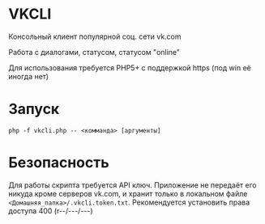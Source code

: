 # VKCLI
Консольный клиент популярной соц. сети vk.com

Работа с диалогами, статусом, статусом "online"

Для использования требуется PHP5+ с поддержкой https (под win её иногда нет)

# Запуск

```
php -f vkcli.php -- <комманда> [аргументы]
```

# Безопасность

Для работы скрипта требуется API ключ. Приложение не передаёт его никуда кроме серверов vk.com, и хранит только в локальном файле ```<Домашняя_папка>/.vkcli.token.txt```. Рекомендуется установить права доступа 400 (r--/---/---)
